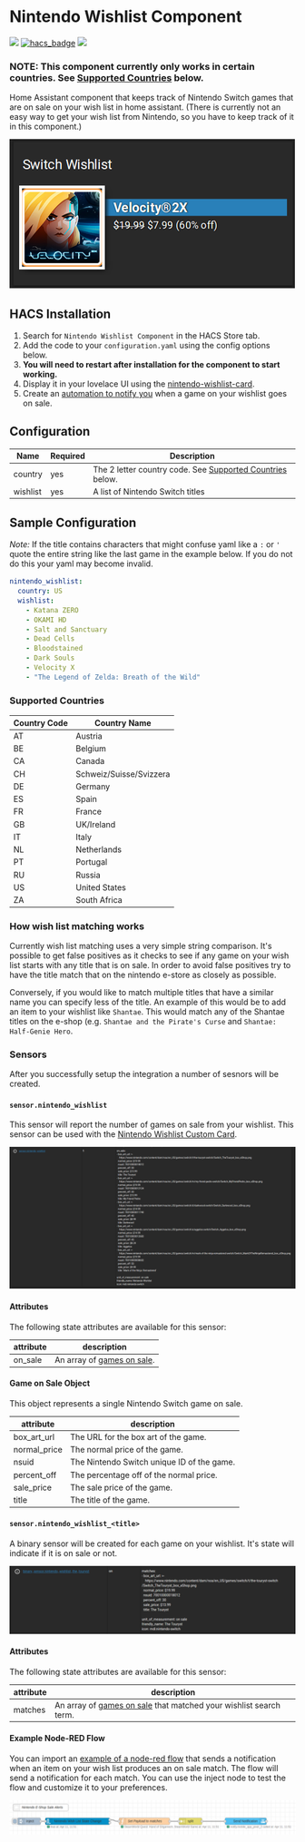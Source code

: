 # Nintendo Wishlist Component

[![](https://img.shields.io/github/release/custom-components/sensor.nintendo_wishlist/all.svg?style=for-the-badge)](https://github.com/boralyl/steam-wishlist/releases)
[![hacs_badge](https://img.shields.io/badge/HACS-Default-orange.svg?style=for-the-badge)](https://github.com/custom-components/hacs)
[![](https://img.shields.io/github/license/custom-components/sensor.nintendo_wishlist?style=for-the-badge)](LICENSE)

### NOTE: This component currently only works in certain countries.  See [Supported Countries](#supported-countries) below.

Home Assistant component that keeps track of Nintendo Switch games that are on
sale on your wish list in home assistant. (There is currently not an easy way to
get your wish list from Nintendo, so you have to keep track of it in this
component.)

[![nitendo wishlist card](https://raw.githubusercontent.com/custom-cards/nintendo-wishlist-card/master/cover-art.png)](https://raw.githubusercontent.com/custom-cards/nintendo-wishlist-card/master/cover-art.png)

## HACS Installation

1. Search for `Nintendo Wishlist Component` in the HACS Store tab.
2. Add the code to your `configuration.yaml` using the config options below.
3. **You will need to restart after installation for the component to start working.**
4. Display it in your lovelace UI using the [nintendo-wishlist-card](https://github.com/custom-cards/nintendo-wishlist-card).
5. Create an [automation to notify you](#example-node-red-flow) when a game on your wishlist goes on sale.

## Configuration

|Name|Required|Description|
|-|-|-|
|country|yes|The 2 letter country code.  See [Supported Countries](#supported-countries) below.|
|wishlist|yes|A list of Nintendo Switch titles|

## Sample Configuration

*Note:* If the title contains characters that might confuse yaml like a `:` or `'` quote the entire string
like the last game in the example below.  If you do not do this your yaml may
become invalid.

```yaml
nintendo_wishlist:
  country: US
  wishlist:
    - Katana ZERO
    - OKAMI HD
    - Salt and Sanctuary
    - Dead Cells
    - Bloodstained
    - Dark Souls
    - Velocity X
    - "The Legend of Zelda: Breath of the Wild"
```

### Supported Countries

|Country Code|Country Name|
|-|-|
|AT|Austria|
|BE|Belgium|
|CA|Canada|
|CH|Schweiz/Suisse/Svizzera|
|DE|Germany|
|ES|Spain|
|FR|France|
|GB|UK/Ireland|
|IT|Italy|
|NL|Netherlands|
|PT|Portugal|
|RU|Russia|
|US|United States|
|ZA|South Africa|


### How wish list matching works

Currently wish list matching uses a very simple string comparison.  It's
possible to get false positives as it checks to see if any game on your wish
list starts with any title that is on sale.  In order to avoid false positives
try to have the title match that on the nintendo e-store as closely as possible.

Conversely, if you would like to match multiple titles that have a similar name
you can specify less of the title.  An example of this would be to add an item
to your wishlist like `Shantae`.  This would match any of the Shantae titles on
the e-shop (e.g. `Shantae and the Pirate's Curse` and `Shantae: Half-Genie Hero`.

### Sensors

After you successfully setup the integration a number of sesnors will be created.

#### `sensor.nintendo_wishlist`

This sensor will report the number of games on sale from your wishlist.
This sensor can be used with the [Nintendo Wishlist Custom Card](https://github.com/custom-cards/nintendo-wishlist-card).

[![sensor.nintendo_wishlist](./assets/sensor.nintendo_wishlist.png)](./assets/sensor.nintendo_wishlist.png)

#### Attributes

The following state attributes are available for this sensor:

|attribute|description|
|-|-|
|on_sale|An array of [games on sale](#game-on-sale-object).|

#### Game on Sale Object

This object represents a single Nintendo Switch game on sale.

|attribute|description|
|-|-|
|box_art_url|The URL for the box art of the game.|
|normal_price|The normal price of the game.|
|nsuid|The Nintendo Switch unique ID of the game.|
|percent_off|The percentage off of the normal price.|
|sale_price|The sale price of the game.|
|title|The title of the game.|

#### `sensor.nintendo_wishlist_<title>`

A binary sensor will be created for each game on your wishlist.  It's state will
indicate if it is on sale or not.

[![sensor.nintendo_wishlist_the_touryst](./assets/sensor.nintendo_wishlist_the_touryst.png)](./assets/sensor.nintendo_wishlist_the_touryst.png)

#### Attributes

The following state attributes are available for this sensor:

|attribute|description|
|-|-|
|matches|An array of [games on sale](#game-on-sale-object) that matched your wishlist search term.|


#### Example Node-RED Flow

You can import an [example of a node-red flow](./assets/flow.json) that sends a
notification when an item on your wish list produces an on sale match.  The flow
will send a notification for each match. You can use the inject node to test the
flow and customize it to your preferences.

[![Node-RED Flow](./assets/node-red-flow.png)](./assets/node-red-flow.png)

